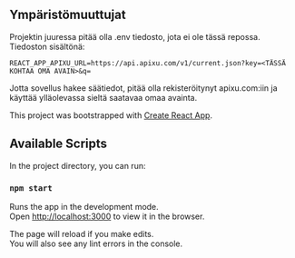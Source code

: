 ## Ympäristömuuttujat

Projektin juuressa pitää olla .env tiedosto, jota ei ole tässä repossa.
Tiedoston sisältönä:

```
REACT_APP_APIXU_URL=https://api.apixu.com/v1/current.json?key=<TÄSSÄ KOHTAA OMA AVAIN>&q=
```

Jotta sovellus hakee säätiedot, pitää olla rekisteröitynyt apixu.com:iin ja käyttää ylläolevassa sieltä saatavaa omaa avainta.

This project was bootstrapped with [Create React App](https://github.com/facebook/create-react-app).

## Available Scripts

In the project directory, you can run:

### `npm start`

Runs the app in the development mode.<br>
Open [http://localhost:3000](http://localhost:3000) to view it in the browser.

The page will reload if you make edits.<br>
You will also see any lint errors in the console.

